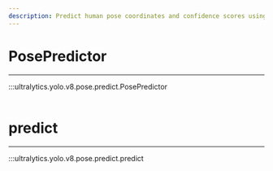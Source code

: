 ```yaml
---
description: Predict human pose coordinates and confidence scores using YOLOv5. Use on real-time video streams or static images.
---
```


# PosePredictor
---
:::ultralytics.yolo.v8.pose.predict.PosePredictor
<br><br>

# predict
---
:::ultralytics.yolo.v8.pose.predict.predict
<br><br>
